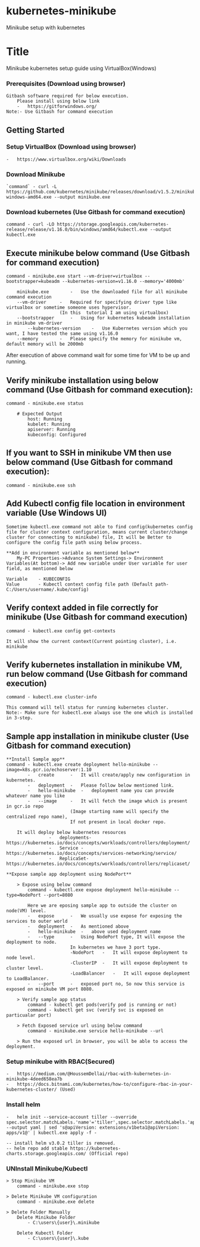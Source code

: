 # kubernetes-minikube
Minikube setup with kubernetes

# Title
Minikube kubernetes setup guide using VirtualBox(Windows)

### Prerequisites (Download using browser)
	Gitbash software required for below execution.
		Please install using below link
		-	https://gitforwindows.org/
	Note:- Use Gitbash for command execution
	
## Getting Started

### Setup VirtualBox (Download using browser)
	-	https://www.virtualbox.org/wiki/Downloads
	
### Download Minikube 
	`command` - curl -L https://github.com/kubernetes/minikube/releases/download/v1.5.2/minikube-windows-amd64.exe --output minikube.exe
	
### Download kubernetes (Use Gitbash for command execution)
	command - curl -LO https://storage.googleapis.com/kubernetes-release/release/v1.16.0/bin/windows/amd64/kubectl.exe --output kubectl.exe

## Execute minikube below command (Use Gitbash for command execution)

	command - minikube.exe start --vm-driver=virtualbox --bootstrapper=kubeadm --kubernetes-version=v1.16.0 --memory='4000mb'

		minikube.exe		-	Use the downloaded file for all minikube command execution
		--vm-driver		-	Required for specifying driver type like virtualbox or sometime someone uses hypervisor.
						(In this  tutorial I am using virtualbox)
		--bootstrapper		-	Using for kubernetes kubeadm installation in minikube vm-driver		
	    	--kubernetes-version	-	Use Kubernetes version which you want, I have tested the same using v1.16.0
		--memory		-	Please specify the memory for minikube vm, default memory will be 2000mb

After execution of above command wait for some time for VM to be up and running.

## Verify minikube installation using below command (Use Gitbash for command execution):

	command - minikube.exe status
	
		# Expected Output
			host: Running
			kubelet: Running
			apiserver: Running
			kubeconfig: Configured

## If you want to SSH in minikube VM then use below command (Use Gitbash for command execution):
	command - minikube.exe ssh
	
## Add Kubectl config file location in environment variable (Use Windows UI)
	
	Sometime kubectl.exe command not able to find config(kubernetes config file for cluster context configuration, means current cluster/change cluster for connecting to minikube) file, It will be Better to configure the config file path using below process.
	
 	**Add in environment variable as mentioned below**
		My-PC Properties->Advance System Settings-> Environment Variables(At bottom)-> Add new variable under User variable for user field, as mentioned below

	Variable 	- KUBECONFIG
	Value		- Kubectl context config file path (Default path- C:/Users/username/.kube/config)

## Verify context added in file correctly for minikube (Use Gitbash for command execution)
	
	command - kubectl.exe config get-contexts
	
	It will show the current context(Current pointing cluster), i.e. minikube 
	
## Verify kubernetes installation in minikube VM, run below command (Use Gitbash for command execution)
	
	command - kubectl.exe cluster-info
	
	This command will tell status for running kubernetes cluster.
	Note:- Make sure for kubectl.exe always use the one which is installed in 3-step.

## Sample app installation in minikube cluster (Use Gitbash for command execution)

	**Install Sample app**
	command - kubectl.exe create deployment hello-minikube --image=k8s.gcr.io/echoserver:1.10
			-	create		-	It will create/apply new configuration in kubernetes.
			-	deployment	-	Please follow below mentioned link.
			-	hello-minikube	-	deployment name you can provide whatever name you like
			-	--image		-	It will fetch the image which is present in gcr.io repo
							(Image starting name will specify the centralized repo name),
							If not present in local docker repo.		
		
		It will deploy below kubernetes resources
					-	deployments- https://kubernetes.io/docs/concepts/workloads/controllers/deployment/
					-	Service	-	https://kubernetes.io/docs/concepts/services-networking/service/
					-	ReplicaSet-	https://kubernetes.io/docs/concepts/workloads/controllers/replicaset/

	**Expose sample app deployment using NodePort**
	
		> Expose using below command
			command - kubectl.exe expose deployment hello-minikube --type=NodePort --port=8080 
		
			Here we are eposing sample app to outside the cluster on node(VM) level.
			-	expose		-	We usually use expose for exposing the services to outer world
			-	deployment	-	As mentioned above
			-	hello-minikube	-	above used deployment name
			-	--type		-	Using NodePort type, It will expose the deployment to node. 
							In kubernetes we have 3 port type.
							-NodePort	-	It will expose deployment to node level.
							-ClusterIP	-	It will expose deployment to cluster level.
							-LoadBalancer	-	It will expose deployment to LoadBalancer.
			-	--port		-	exposed port no, So now this service is exposed on minikube VM port 8080.

		> Verify sample app status
			command - kubectl get pods(verify pod is running or not)
			command - kubectl get svc (verify svc is exposed on particualar port)
	
		> Fetch Exposed service url using below command	
			command - minikube.exe service hello-minikube --url

		> Run the exposed url in browser, you will be able to access the deployment.

### Setup minikube with RBAC(Secured)
	-	https://medium.com/@HoussemDellai/rbac-with-kubernetes-in-minikube-4deed658ea7b
	-  	https://docs.bitnami.com/kubernetes/how-to/configure-rbac-in-your-kubernetes-cluster/ (Used)

### Install helm 
	-	helm init --service-account tiller --override spec.selector.matchLabels.'name'='tiller',spec.selector.matchLabels.'app'='helm' --output yaml | sed 's@apiVersion: extensions/v1beta1@apiVersion: apps/v1@' | kubectl.exe apply -f -
	
	-- install helm v3.0.2 tiller is removed.
	-- helm repo add stable https://kubernetes-charts.storage.googleapis.com/ (Official repo)
	
### UNInstall Minikube/Kubectl  
	> Stop Minikube VM
		command - minikube.exe stop
		
	> Delete Minikube VM configuration
		command - minikube.exe delete
		
	> Delete Folder Manually
		Delete Minikube Folder
			- C:\users\{user}\.minikube
		
		Delete Kubectl Folder
			- C:\users\{user}\.kube	
